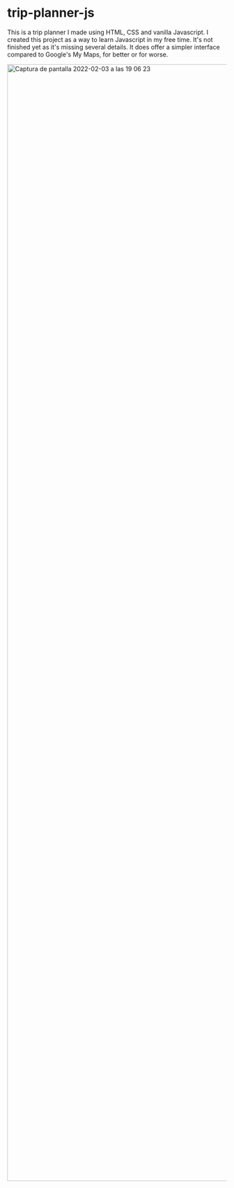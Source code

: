 # trip-planner-js
This is a trip planner I made using HTML, CSS and vanilla Javascript. I created this project as a way to learn Javascript in my free time. It's not finished yet as it's missing several details. It does offer a simpler interface compared to Google's My Maps, for better or for worse.

<img width="2560" alt="Captura de pantalla 2022-02-03 a las 19 06 23" src="https://user-images.githubusercontent.com/96428111/152405208-036bc082-1134-4530-9dac-396d59497503.png">
